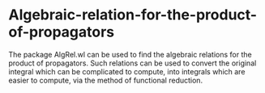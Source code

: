 # Algebraic-relation-for-the-product-of-propagators
The package AlgRel.wl can be used to find the algebraic relations for the product of propagators. Such relations can be used to convert the original integral which can be complicated to compute, into integrals which are easier to compute, via the method of functional reduction.
